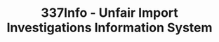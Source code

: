 ---
bigquery: https://console.cloud.google.com/bigquery?p=patents-public-data&d=usitc_investigations&page=dataset&project=sheets-management-319211
citation: US International Trade Commission 337Info Unfair Import Investigations Information
  System
contributors: US International Trade Comission
cost: None
description: US International Trade Commission 337Info Unfair Import Investigations
  Information System contains data on investigations done under Section 337. Section
  337 declares the infringement of certain statutory intellectual property rights
  and other forms of unfair competition in import trade to be unlawful practices.
  Most Section 337 investigations involve allegations of patent or registered trademark
  infringement.
documentation: FAQ and tutorial available on the site
last_edit: Mon, 04 Apr 2022 19:10:40 GMT
location: https://pubapps2.usitc.gov/337external/
maintained_by: US International Trade Comission
schema_fields: '[''cafcAppeals'', ''investigationType'', ''teoIdDueDate'', ''publication_number'',
  ''ouiiParticipation'', ''markmanHearing'', ''internalRemand'', ''finalDetViolation'',
  ''investigationTermDate'', ''trademarkNumbers'', ''patentNumbers'', ''currentStatus'',
  ''actualStartDateEvidHear'', ''lastUpdated'', ''patentNumber'', ''title'', ''htsNumbers'',
  ''copyrightNumbers'', ''reportingRequirements'', ''dateCreated'', ''teoProceedingInvolved'',
  ''teoReliefGranted'', ''respondent'', ''scheduledStartDateEvidHear'', ''dateOfPublicationFrNotice'',
  ''targetDate'', ''investigationNo'', ''startDateMarkmanHearing'', ''complainant'',
  ''dateComplaintFiled'', ''endDateMarkmanHearing'', ''invUnfairAct'', ''currentActiveALJ'',
  ''scheduledEndDateEvidHear'', ''finalIdOnViolationIssue'', ''teoIdIssueDate'', ''actualEndDateEvidHear'',
  ''finalIdOnViolationDue'', ''id'', ''gcAttorney'', ''docketNo'', ''finalDetNoViolation'',
  ''issueDateOtherNonFinal'', ''aljAssigned'', ''ouiiAttorney'']'
shortname: unfair_import_investigations
tags:
- import
- legal
- trade
timeframe: 2008-2021 (prior to 2008 downloadable as a JSON file)
title: 337Info - Unfair Import Investigations Information System
uuid: 2721f5ec-e599-4890-9265-9706719fc71e
---